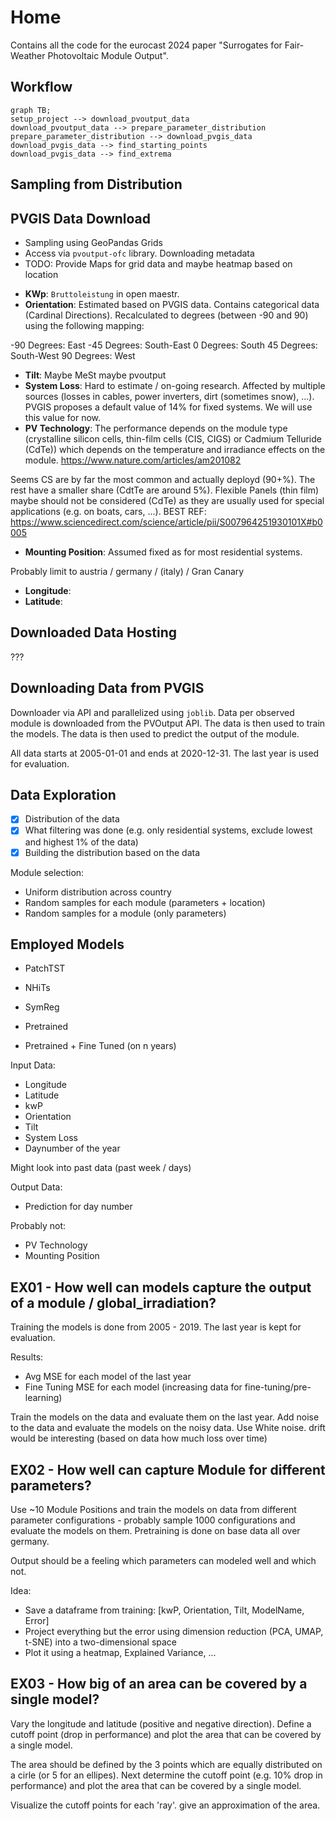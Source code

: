 # Home

Contains all the code for the eurocast 2024 paper "Surrogates for Fair-Weather Photovoltaic Module Output".


Workflow
--------

```mermaid
graph TB;
setup_project --> download_pvoutput_data
download_pvoutput_data --> prepare_parameter_distribution
prepare_parameter_distribution --> download_pvgis_data
download_pvgis_data --> find_starting_points
download_pvgis_data --> find_extrema
```

## Sampling from Distribution

## PVGIS Data Download

- Sampling using GeoPandas Grids
- Access via `pvoutput-ofc` library. Downloading metadata
- TODO: Provide Maps for grid data and maybe heatmap based on location

* **KWp**: `Bruttoleistung` in open maestr.
* **Orientation**: Estimated based on PVGIS data. Contains categorical data (Cardinal Directions). Recalculated to degrees (between -90 and 90) using the following mapping:

-90 Degrees: East
-45 Degrees: South-East
0 Degrees: South
45 Degrees: South-West
90 Degrees: West

* **Tilt**: Maybe MeSt maybe pvoutput
* **System Loss**: Hard to estimate / on-going research. Affected by multiple sources (losses in cables, power inverters, dirt (sometimes snow), ...). PVGIS proposes a default value of 14% for fixed systems. We will use this value for now.
* **PV Technology**: The performance depends on the module type (crystalline silicon cells, thin-film cells (CIS, CIGS) or Cadmium Telluride (CdTe)) which depends on the temperature and irradiance effects on the module. 
https://www.nature.com/articles/am201082

Seems CS are by far the most common and actually deployd (90+%). The rest have a smaller share (CdtTe are around 5%). Flexible Panels (thin film) maybe should not be considered (CdTe) as they are usually used for special applications (e.g. on boats, cars, ...).
BEST REF: https://www.sciencedirect.com/science/article/pii/S007964251930101X#b0005

* **Mounting Position**: Assumed fixed as for most residential systems.

Probably limit to austria / germany / (italy) / Gran Canary
* **Longitude**: 
* **Latitude**: 

## Downloaded Data Hosting

???

## Downloading Data from PVGIS

Downloader via API and parallelized using `joblib`.
Data per observed module is downloaded from the PVOutput API. The data is then used to train the models. The data is then used to predict the output of the module. 

All data starts at 2005-01-01 and ends at 2020-12-31. The last year is used for evaluation.

## Data Exploration

- [x] Distribution of the data
- [x] What filtering was done (e.g. only residential systems, exclude lowest and highest 1% of the data)
- [x] Building the distribution based on the data

Module selection:
- Uniform distribution across country
- Random samples for each module (parameters + location)
- Random samples for a module (only parameters)


## Employed Models

- PatchTST
- NHiTs
- SymReg

- Pretrained
- Pretrained + Fine Tuned (on n years)

Input Data:
- Longitude
- Latitude
- kwP
- Orientation
- Tilt
- System Loss
- Daynumber of the year

Might look into past data (past week / days)

Output Data:
- Prediction for day number

Probably not:
- PV Technology
- Mounting Position

## EX01 - How well can models capture the output of a module / global_irradiation?

Training the models is done from 2005 - 2019. The last year is kept for evaluation.

Results:
 - Avg MSE for each model of the last year
 - Fine Tuning MSE for each model (increasing data for fine-tuning/pre-learning)

Train the models on the data and evaluate them on the last year. Add noise to the data and evaluate the models on the noisy data.
Use White noise. drift would be interesting (based on data how much loss over time)

## EX02 - How well can capture Module for different parameters?

Use ~10 Module Positions and train the models on data from different parameter configurations - probably sample 1000 configurations and evaluate the models on them. Pretraining is done on base data all over germany.

Output should be a feeling which parameters can modeled well and which not.

Idea:
  - Save a dataframe from training:
  [kwP, Orientation, Tilt, ModelName, Error]
  - Project everything but the error using dimension reduction (PCA, UMAP, t-SNE) into a two-dimensional space
  - Plot it using a heatmap, Explained Variance, ...

## EX03 - How big of an area can be covered by a single model?

Vary the longitude and latitude (positive and negative direction). Define a cutoff point (drop in performance) and plot the area that can be covered by a single model.

The area should be defined by the 3 points which are equally distributed on a cirle (or 5 for an ellipes).
Next determine the cutoff point (e.g. 10% drop in performance) and plot the area that can be covered by a single model.

Visualize the cutoff points for each 'ray'. give an approximation of the area.